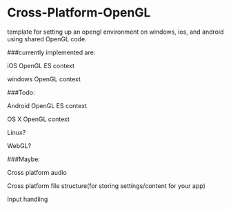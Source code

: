 # Cross-Platform-OpenGL
template for setting up an opengl environment on windows, ios, and android using shared OpenGL code.

###currently implemented are:

iOS OpenGL ES context

windows OpenGL context

###Todo:

Android OpenGL ES context

OS X OpenGL context

Linux?

WebGL?

###Maybe:

Cross platform audio

Cross platform file structure(for storing settings/content for your app)

Input handling
